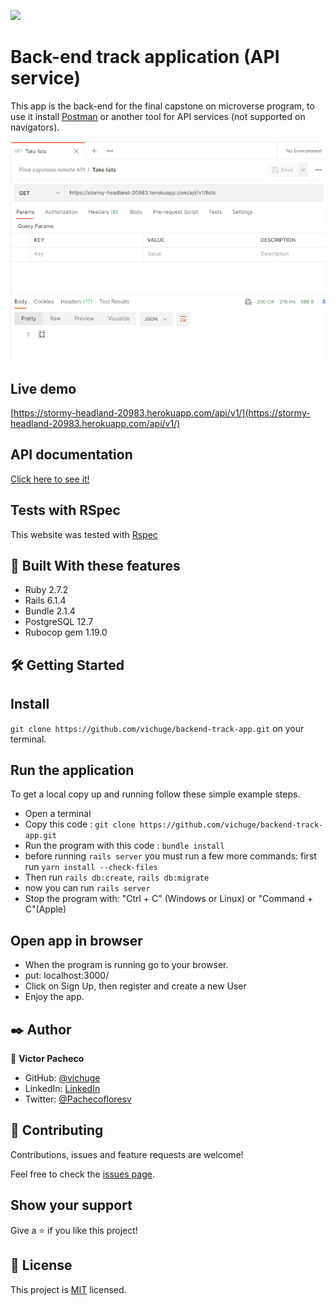 ![](https://img.shields.io/badge/Microverse-blueviolet)

# Back-end track application (API service)

This app is the back-end for the final capstone on microverse program, to use it install [Postman](https://www.postman.com/) or another tool for API services (not supported on navigators).

![Capture 1](./docs/screenshots/Screenshot_1.png)

## Live demo

[https://stormy-headland-20983.herokuapp.com/api/v1/](https://stormy-headland-20983.herokuapp.com/api/v1/)

## API documentation

[Click here to see it!](./docs/documentation/documentation.md)

## Tests with RSpec 

This website was tested with [Rspec](https://en.wikipedia.org/wiki/RSpec)

## 🔧 Built With these features
- Ruby 2.7.2
- Rails 6.1.4
- Bundle 2.1.4
- PostgreSQL 12.7
- Rubocop gem 1.19.0

## 🛠 Getting Started
## Install

```git clone https://github.com/vichuge/backend-track-app.git``` on your terminal.

## Run the application
To get a local copy up and running follow these simple example steps.

- Open a terminal
- Copy this code : ```git clone https://github.com/vichuge/backend-track-app.git```
- Run the program with this code : ```bundle install```
- before running ```rails server``` you must run a few more commands: first run ```yarn install --check-files```
- Then run ```rails db:create```, ```rails db:migrate```
- now you can run ```rails server```
- Stop the program with: "Ctrl + C" (Windows or Linux) or "Command + C"(Apple)

## Open app in browser

- When the program is running go to your browser.
- put: localhost:3000/
- Click on Sign Up, then register and create a new User
- Enjoy the app.

## ✒️ Author

👤 **Victor Pacheco**

- GitHub: [@vichuge](https://github.com/vichuge)
- LinkedIn: [LinkedIn](https://www.linkedin.com/in/victor-pacheco-7946aab2/)
- Twitter: [@Pachecofloresv](https://twitter.com/Pachecofloresv)

## 🤝 Contributing
Contributions, issues and feature requests are welcome!

Feel free to check the [issues page](https://github.com/vichuge/backend-track-app/issues).

## Show your support

Give a ⭐️ if you like this project!

## 📝 License

This project is [MIT](./LICENSE) licensed.
